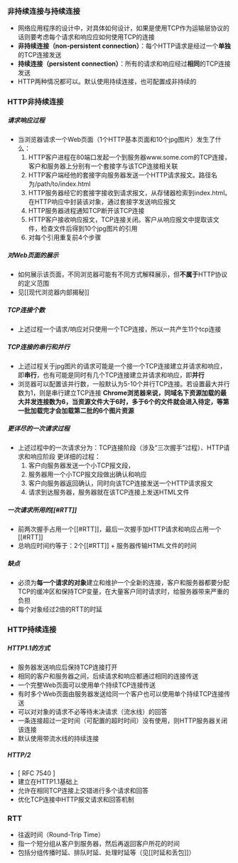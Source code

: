 ### 非持续连接与持续连接
- 网络应用程序的设计中，对具体如何设计，如果是使用TCP作为运输层协议的话则要考虑每个请求和响应应如何使用TCP的连接
- **非持续连接（non-persistent connection）**：每个HTTP请求是经过一个**单独**的TCP连接发送
- **持续连接（persistent connection）**：所有的请求和响应经过**相同**的TCP连接发送
- HTTP两种情况都可以。默认使用持续连接，也可配置成非持续的

### HTTP非持续连接
##### 请求响应过程
- 当浏览器请求一个Web页面（1个HTTP基本页面和10个jpg图片）发生了什么：
	1. HTTP客户进程在80端口发起一个到服务器www.some.com的TCP连接，客户和服务器上分别有一个套接字与该TCP连接相关联
	2. HTTP客户端经他的套接字向服务器发送一个HTTP请求报文。路径名为/path/to/index.html
	3. HTTP服务器经它的套接字接收到请求报文，从存储器检索到index.html。在HTTP响应中封装该对象，通过套接字发送响应报文
	4. HTTP服务器进程通知TCP断开该TCP连接
	5. HTTP客户接收响应报文，TCP连接关闭。客户从响应报文中提取该文件，检查文件后得到10个jpg图片的引用
	6. 对每个引用重复前4个步骤
##### 对Web页面的展示
- 如何展示该页面，不同浏览器可能有不同方式解释展示，但**不属于**HTTP协议的定义范围
- 见[[现代浏览器内部揭秘]]
##### TCP连接个数
- 上述过程一个请求/响应对只使用一个TCP连接，所以一共产生11个tcp连接

##### TCP连接的串行和并行
- 上述过程关于jpg图片的请求可能是一个接一个TCP连接建立并请求和响应，即**串行**，也有可能是同时有几个TCP连接建立并请求和响应，即**并行**
- 浏览器可以配置该并行数，一般默认为5-10个并行TCP连接。若设置最大并行数为1，则是串行建立TCP连接
	**Chrome浏览器来说，同域名下资源加载的最大并发连接数为6，当资源文件大于6时，多于6个的文件就会进入待定，等第一批加载完才会加载第二批的6个图片资源**
##### 更详尽的一次请求过程
- 上述过程中的一次请求分为：TCP连接阶段（涉及“三次握手”过程）、HTTP请求和响应阶段
	更详细的过程：
	1. 客户向服务器发送一个小TCP报文段，
	2. 服务器用一个小TCP报文段做出确认和响应
	3. 客户向服务器返回确认，同时向该TCP连接发送一个HTTP请求报文
	4. 请求到达服务器，服务器就在该TCP连接上发送HTML文件
##### 一次请求所用的[[#RTT]]
- 前两次握手占用一个[[#RTT]]，最后一次握手加HTTP请求和响应占用一个[[#RTT]]
- 总响应时间约等于：2个[[#RTT]] + 服务器传输HTML文件的时间
##### 缺点
- 必须为**每一个请求的对象**建立和维护一个全新的连接，客户和服务器都要分配TCP的缓冲区和保持TCP变量，在大量客户同时请求时，给服务器带来严重的负担
- 每个对象经过2倍的RTT的时延

### HTTP持续连接
##### HTTP1.1的方式
- 服务器发送响应后保持TCP连接打开
- 相同的客户和服务器之间，后续请求和响应都通过相同的连接传送
- 一个完整Web页面可以使用单个持续TCP连接传送
- 有时多个Web页面由服务器发送给同一个客户也可以使用单个持续TCP连接传送
- 可以对对象的请求不必等待未决请求（流水线）的回答
- 一条连接超过一定时间（可配置的超时时间）没有使用，则HTTP服务器关闭该连接
- 默认使用带流水线的持续连接

##### HTTP/2
- [ RFC 7540 ]
- 建立在HTTP1.1基础上
- 允许在相同TCP连接上交错进行多个请求和回答
- 优化TCP连接中HTTP报文请求和回答机制

### RTT
- 往返时间（Round-Trip Time）
- 指一个短分组从客户到服务器，然后再返回客户所花的时间
- 包括分组传播时延、排队时延、处理时延等（见[[时延和丢包]]）